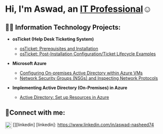 <h1>Hi, I'm Aswad, an <a href="https://www.linkedin.com/in/aswad-nasheed74">IT Professional</a>☺</h1>

<h2>👨‍💻 Information Technology Projects:</h2>

- <b>osTicket (Help Desk Ticketing System)</b>
  - [osTicket: Prerequisites and Installation](https://github.com/anasheedct/osticket-prereqs)
  - [osTicket: Post-Installation Configuration/Ticket Lifecycle Examples](https://github.com/anasheedct/post-install-config)
 
- <b>Microsoft Azure</b>
  - [Configuring On-premises Active Directory within Azure VMs](https://github.com/anasheedct/configure-ad)
  - [Network Security Groups (NSGs) and Inspecting Network Protocols](https://github.com/anasheedct/azure-network-protocols)
- <b>Implementing Active Directory (On-Premises) in Azure</b>
  - [Active Directory: Set up Resources in Azure](https://github.com/anasheedct/osticket-prereqs) 


<h2>🤳Connect with me:</h2>


[<img align="left" alt="Josh | LinkedIn" width="22px" src="https://cdn.jsdelivr.net/npm/simple-icons@v3/icons/linkedin.svg" />][linkedin]
[linkedin]: https://www.linkedin.com/in/aswad-nasheed74
